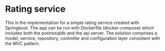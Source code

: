 # Rating service
This is the implementation for a simple rating service created with Springboot.
The app can be run with Dockerfile (docker-compose) which includes both the postresqldb and the api server.
The solution comprises a model, service, repository, controller and configuration layer consistent with the MVC pattern.
